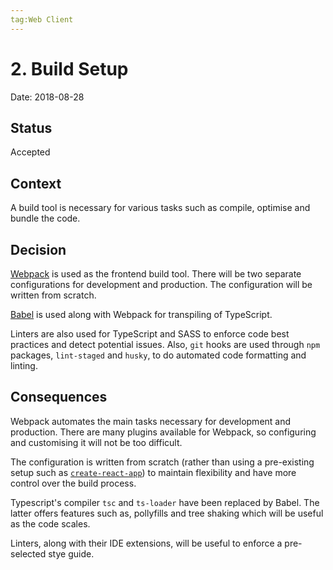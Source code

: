 ```yaml
---
tag:Web Client
---
```


# 2. Build Setup

Date: 2018-08-28

## Status

Accepted

## Context

A build tool is necessary for various tasks such as compile, optimise and bundle the code.

## Decision

[Webpack](https://webpack.js.org) is used as the frontend build tool. There will be two separate configurations for development and production. The configuration will be written from scratch.

[Babel](https://babeljs.io/) is used along with Webpack for transpiling of TypeScript.

Linters are also used for TypeScript and SASS to enforce code best practices and detect potential issues. Also, `git` hooks are used through `npm` packages, `lint-staged` and `husky`, to do automated code formatting and linting.

## Consequences

Webpack automates the main tasks necessary for development and production. There are many plugins available for Webpack, so configuring and customising it will not be too difficult.

The configuration is written from scratch (rather than using a pre-existing setup such as [`create-react-app`](https://github.com/wmonk/create-react-app-typescript)) to maintain flexibility and have more control over the build process.

Typescript's compiler `tsc` and `ts-loader` have been replaced by Babel. The latter offers features such as, pollyfills and tree shaking which will be useful as the code scales.

Linters, along with their IDE extensions, will be useful to enforce a pre-selected stye guide.